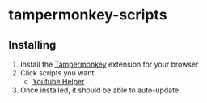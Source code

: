 # tampermonkey-scripts

## Installing

1. Install the [Tampermonkey](https://www.tampermonkey.net/) extension for your browser
2. Click scripts you want
   * [Youtube Helper](https://github.com/arthur791004/tampermonkey-scripts/raw/master/youtube-helper.user.js)
3. Once installed, it should be able to auto-update
